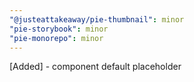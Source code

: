 ```yaml
---
"@justeattakeaway/pie-thumbnail": minor
"pie-storybook": minor
"pie-monorepo": minor
---
```


[Added] - component default placeholder

